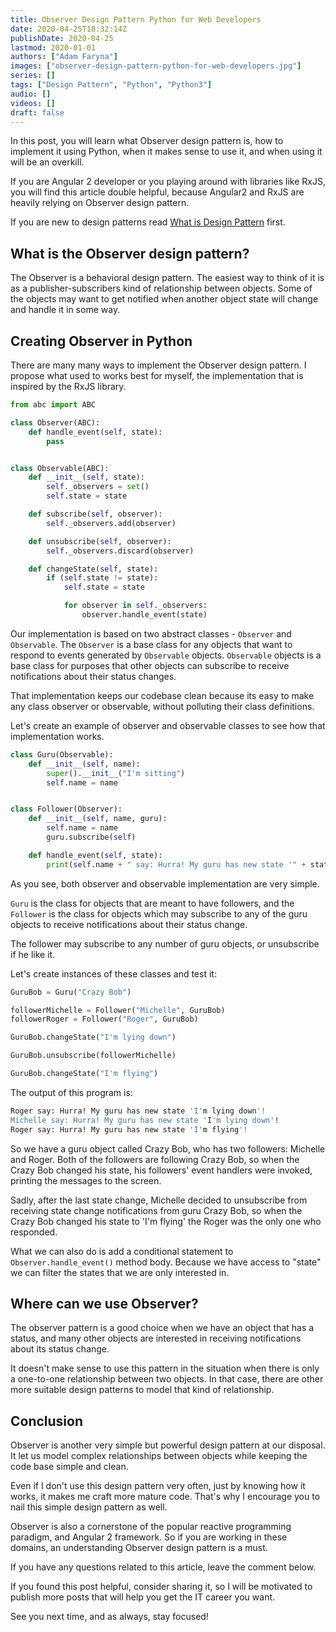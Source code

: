 ```yaml
---
title: Observer Design Pattern Python for Web Developers
date: 2020-04-25T18:32:14Z
publishDate: 2020-04-25
lastmod: 2020-01-01
authors: ["Adam Faryna"]
images: ["observer-design-pattern-python-for-web-developers.jpg"]
series: []
tags: ["Design Pattern", "Python", "Python3"]
audio: []
videos: []
draft: false
---
```


In this post, you will learn what Observer design pattern is, how to implement it using Python, when it makes sense to use it, and when using it will be an overkill.

If you are Angular 2 developer or you playing around with libraries like RxJS, you will find this article double helpful, because Angular2 and RxJS are heavily relying on Observer design pattern.

If you are new to design patterns read [What is Design Pattern](/posts/what-is-a-design-pattern/) first.

## What is the Observer design pattern?

The Observer is a behavioral design pattern. The easiest way to think of it is as a publisher-subscribers kind of relationship between objects. Some of the objects may want to get notified when another object state will change and handle it in some way.

## Creating Observer in Python

There are many many ways to implement the Observer design pattern. I propose what used to works best for myself, the implementation that is inspired by the RxJS library.

```python
from abc import ABC

class Observer(ABC):
    def handle_event(self, state):
        pass


class Observable(ABC):
    def __init__(self, state):
        self._observers = set()
        self.state = state

    def subscribe(self, observer):
        self._observers.add(observer)

    def unsubscribe(self, observer):
        self._observers.discard(observer)

    def changeState(self, state):
        if (self.state != state):
            self.state = state

            for observer in self._observers:
                observer.handle_event(state)
```

Our implementation is based on two abstract classes - `Observer` and `Observable`. The `Observer` is a base class for any objects that want to respond to events generated by `Observable` objects. `Observable` objects is a base class for purposes that other objects can subscribe to receive notifications about their status changes.

That implementation keeps our codebase clean because its easy to make any class observer or observable, without polluting their class definitions.

Let's create an example of observer and observable classes to see how that implementation works.

```python
class Guru(Observable):
    def __init__(self, name):
        super().__init__("I'm sitting")
        self.name = name


class Follower(Observer):
    def __init__(self, name, guru):
        self.name = name
        guru.subscribe(self)

    def handle_event(self, state):
        print(self.name + " say: Hurra! My guru has new state '" + state + "'!")
```

As you see, both observer and observable implementation are very simple.

`Guru` is the class for objects that are meant to have followers, and the `Follower` is the class for objects which may subscribe to any of the guru objects to receive notifications about their status change.

The follower may subscribe to any number of guru objects, or unsubscribe if he like it.

Let's create instances of these classes and test it:

```python
GuruBob = Guru("Crazy Bob")

followerMichelle = Follower("Michelle", GuruBob)
followerRoger = Follower("Roger", GuruBob)

GuruBob.changeState("I'm lying down")

GuruBob.unsubscribe(followerMichelle)

GuruBob.changeState("I'm flying")
```

The output of this program is:

```bash
Roger say: Hurra! My guru has new state 'I'm lying down'!
Michelle say: Hurra! My guru has new state 'I'm lying down'!
Roger say: Hurra! My guru has new state 'I'm flying'!
```

So we have a guru object called Crazy Bob, who has two followers: Michelle and Roger. Both of the followers are following Crazy Bob, so when the Crazy Bob changed his state, his followers' event handlers were invoked, printing the messages to the screen.

Sadly, after the last state change, Michelle decided to unsubscribe from receiving state change notifications from guru Crazy Bob, so when the Crazy Bob changed his state to 'I'm flying' the Roger was the only one who responded.

What we can also do is add a conditional statement to `Observer.handle_event()` method body. Because we have access to "state" we can filter the states that we are only interested in.

## Where can we use Observer?

The observer pattern is a good choice when we have an object that has a status, and many other objects are interested in receiving notifications about its status change.

It doesn't make sense to use this pattern in the situation when there is only a one-to-one relationship between two objects. In that case, there are other more suitable design patterns to model that kind of relationship.

## Conclusion

Observer is another very simple but powerful design pattern at our disposal. It let us model complex relationships between objects while keeping the code base simple and clean.

Even if I don't use this design pattern very often, just by knowing how it works, it makes me craft more mature code. That's why I encourage you to nail this simple design pattern as well.

Observer is also a cornerstone of the popular reactive programming paradigm, and Angular 2 framework. So if you are working in these domains, an understanding Observer design pattern is a must.

If you have any questions related to this article, leave the comment below.

If you found this post helpful, consider sharing it, so I will be motivated to publish more posts that will help you get the IT career you want.

See you next time, and as always, stay focused!
